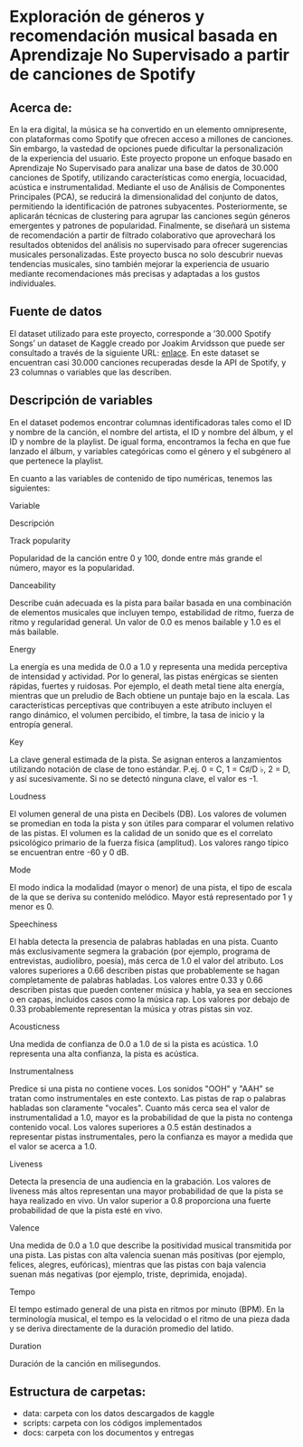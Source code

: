 # Exploración de géneros y recomendación musical basada en Aprendizaje No Supervisado a partir de canciones de Spotify

## Acerca de:

En la era digital, la música se ha convertido en un elemento omnipresente, con plataformas como Spotify que ofrecen acceso a millones de canciones. Sin embargo, la vastedad de opciones puede dificultar la personalización de la experiencia del usuario. Este proyecto propone un enfoque basado en Aprendizaje No Supervisado para analizar una base de datos de 30.000 canciones de Spotify, utilizando características como energía, locuacidad, acústica e instrumentalidad. Mediante el uso de Análisis de Componentes Principales (PCA), se reducirá la dimensionalidad del conjunto de datos, permitiendo la identificación de patrones subyacentes. Posteriormente, se aplicarán técnicas de clustering para agrupar las canciones según géneros emergentes y patrones de popularidad. Finalmente, se diseñará un sistema de recomendación a partir de filtrado colaborativo que aprovechará los resultados obtenidos del análisis no supervisado para ofrecer sugerencias musicales personalizadas. Este proyecto busca no solo descubrir nuevas tendencias musicales, sino también mejorar la experiencia de usuario mediante recomendaciones más precisas y adaptadas a los gustos individuales. 

## Fuente de datos 

El dataset utilizado para este proyecto, corresponde a ’30.000 Spotify Songs’ un dataset de Kaggle creado por Joakim Arvidsson que puede ser consultado a través de la siguiente URL: [enlace](https://www.kaggle.com/datasets/joebeachcapital/30000-spotify-songs/data?select=spotify_songs.csv). En este dataset se encuentran casi 30.000 canciones recuperadas desde la API de Spotify, y 23 columnas o variables que las describen. 

## Descripción de variables 

En el dataset podemos encontrar columnas identificadoras tales como el ID y nombre de la canción, el nombre del artista, el ID y nombre del álbum, y el ID y nombre de la playlist. De igual forma, encontramos la fecha en que fue lanzado el álbum, y variables categóricas como el género y el subgénero al que pertenece la playlist. 

En cuanto a las variables de contenido de tipo numéricas, tenemos las siguientes: 

Variable 

Descripción 

Track popularity 

Popularidad de la canción entre 0 y 100, donde entre más grande el número, mayor es la popularidad. 

Danceability 

Describe cuán adecuada es la pista para bailar basada en una combinación de elementos musicales que incluyen tempo, estabilidad de ritmo, fuerza de ritmo y regularidad general. Un valor de 0.0 es menos bailable y 1.0 es el más bailable. 

Energy 

La energía es una medida de 0.0 a 1.0 y representa una medida perceptiva de intensidad y actividad. Por lo general, las pistas enérgicas se sienten rápidas, fuertes y ruidosas. Por ejemplo, el death metal tiene alta energía, mientras que un preludio de Bach obtiene un puntaje bajo en la escala. Las características perceptivas que contribuyen a este atributo incluyen el rango dinámico, el volumen percibido, el timbre, la tasa de inicio y la entropía general. 

Key 

La clave general estimada de la pista. Se asignan enteros a lanzamientos utilizando notación de clase de tono estándar. P.ej. 0 = C, 1 = C♯/D ♭, 2 = D, y así sucesivamente. Si no se detectó ninguna clave, el valor es -1. 

Loudness 

El volumen general de una pista en Decibels (DB). Los valores de volumen se promedian en toda la pista y son útiles para comparar el volumen relativo de las pistas. El volumen es la calidad de un sonido que es el correlato psicológico primario de la fuerza física (amplitud). Los valores rango típico se encuentran entre -60 y 0 dB. 

Mode 

El modo indica la modalidad (mayor o menor) de una pista, el tipo de escala de la que se deriva su contenido melódico. Mayor está representado por 1 y menor es 0. 

Speechiness 

El habla detecta la presencia de palabras habladas en una pista. Cuanto más exclusivamente segmera la grabación (por ejemplo, programa de entrevistas, audiolibro, poesía), más cerca de 1.0 el valor del atributo. Los valores superiores a 0.66 describen pistas que probablemente se hagan completamente de palabras habladas. Los valores entre 0.33 y 0.66 describen pistas que pueden contener música y habla, ya sea en secciones o en capas, incluidos casos como la música rap. Los valores por debajo de 0.33 probablemente representan la música y otras pistas sin voz. 

Acousticness 

Una medida de confianza de 0.0 a 1.0 de si la pista es acústica. 1.0 representa una alta confianza, la pista es acústica. 

Instrumentalness 

Predice si una pista no contiene voces. Los sonidos "OOH" y "AAH" se tratan como instrumentales en este contexto. Las pistas de rap o palabras habladas son claramente "vocales". Cuanto más cerca sea el valor de instrumentalidad a 1.0, mayor es la probabilidad de que la pista no contenga contenido vocal. Los valores superiores a 0.5 están destinados a representar pistas instrumentales, pero la confianza es mayor a medida que el valor se acerca a 1.0. 

Liveness 

Detecta la presencia de una audiencia en la grabación. Los valores de liveness más altos representan una mayor probabilidad de que la pista se haya realizado en vivo. Un valor superior a 0.8 proporciona una fuerte probabilidad de que la pista esté en vivo. 

Valence 

Una medida de 0.0 a 1.0 que describe la positividad musical transmitida por una pista. Las pistas con alta valencia suenan más positivas (por ejemplo, felices, alegres, eufóricas), mientras que las pistas con baja valencia suenan más negativas (por ejemplo, triste, deprimida, enojada). 

Tempo 

El tempo estimado general de una pista en ritmos por minuto (BPM). En la terminología musical, el tempo es la velocidad o el ritmo de una pieza dada y se deriva directamente de la duración promedio del latido. 

Duration 

Duración de la canción en milisegundos. 


## Estructura de carpetas:

* data: carpeta con los datos descargados de kaggle
* scripts: carpeta con los códigos implementados
* docs: carpeta con los documentos y entregas
